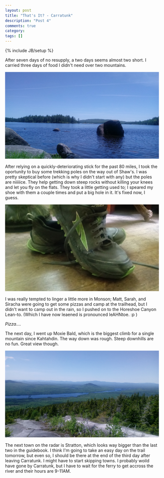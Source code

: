 ```yaml
---
layout: post
title: "That's It? - Carratunk"
description: "Post 4"
comments: true
category:
tags: []
---
```

{% include JB/setup %}

After seven days of no resupply, a two days seems almost two short. I carried three days of food I didn't need over two mountains.

![alt text](https://raw.githubusercontent.com/SilensAngelusNex/silensangelusnex.github.com/master/_images/20170610_122435.jpg "Looking out across Bald Mountain Pond")

After relying on a quickly-deteriorating stick for the past 80 miles, I took the oportunity to buy some trekking poles on the way out of Shaw's. I was pretty skeptical before (which is why I didn't start with any) but the poles are niiiiice. They help getting down steep rocks without killing your knees and let you fly on the flats. They took a little getting used to; I speared my shoe with them a couple times and put a big hole in it. It's fixed now, I guess.

![alt text](https://raw.githubusercontent.com/SilensAngelusNex/silensangelusnex.github.com/master/_images/20170611_160459.jpg "Part of the summer Distressed Collection")

I was really tempted to linger a little more in Monson; Matt, Sarah, and Siracha were going to get some pizzas and camp at the trailhead, but I didn't want to camp out in the rain, so I pushed on to the Horeshoe Canyon Lean-to. (Which I have now leaened is pronounced leAHNtoe. :p )

*Pizza....*

The next day, I went up Moxie Bald, which is the biggest climb for a single mountain since Kahtahdin. The way down was rough. Steep downhills are no fun. Great view though.

![alt text](https://raw.githubusercontent.com/SilensAngelusNex/silensangelusnex.github.com/master/_images/20170610_134245.jpg "View from Moxie Bald Peak")

The next town on the radar is Stratton, which looks way bigger than the last two in the guidebook. I think I'm going to take an easy day on the trail tomorrow, but even so, I should be there at the end of the third day after leaving Carratunk. I might have to start skipping towns. I probably woild have gone by Carratunk, but I have to wait for the ferry to get accross the river and their hours are 9-11AM.
